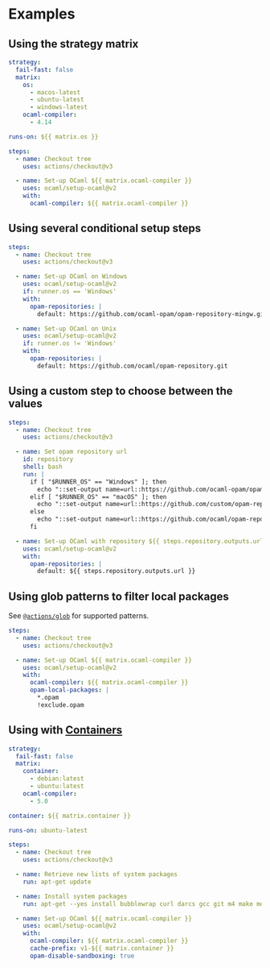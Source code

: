 # Examples

## Using the strategy matrix

```yml
strategy:
  fail-fast: false
  matrix:
    os:
      - macos-latest
      - ubuntu-latest
      - windows-latest
    ocaml-compiler:
      - 4.14

runs-on: ${{ matrix.os }}

steps:
  - name: Checkout tree
    uses: actions/checkout@v3

  - name: Set-up OCaml ${{ matrix.ocaml-compiler }}
    uses: ocaml/setup-ocaml@v2
    with:
      ocaml-compiler: ${{ matrix.ocaml-compiler }}
```

## Using several conditional setup steps

```yml
steps:
  - name: Checkout tree
    uses: actions/checkout@v3

  - name: Set-up OCaml on Windows
    uses: ocaml/setup-ocaml@v2
    if: runner.os == 'Windows'
    with:
      opam-repositories: |
        default: https://github.com/ocaml-opam/opam-repository-mingw.git#sunset

  - name: Set-up OCaml on Unix
    uses: ocaml/setup-ocaml@v2
    if: runner.os != 'Windows'
    with:
      opam-repositories: |
        default: https://github.com/ocaml/opam-repository.git
```

## Using a custom step to choose between the values

```yml
steps:
  - name: Checkout tree
    uses: actions/checkout@v3

  - name: Set opam repository url
    id: repository
    shell: bash
    run: |
      if [ "$RUNNER_OS" == "Windows" ]; then
        echo "::set-output name=url::https://github.com/ocaml-opam/opam-repository-mingw.git#sunset"
      elif [ "$RUNNER_OS" == "macOS" ]; then
        echo "::set-output name=url::https://github.com/custom/opam-repository.git#macOS"
      else
        echo "::set-output name=url::https://github.com/ocaml/opam-repository.git"
      fi

  - name: Set-up OCaml with repository ${{ steps.repository.outputs.url }}
    uses: ocaml/setup-ocaml@v2
    with:
      opam-repositories: |
        default: ${{ steps.repository.outputs.url }}
```

## Using glob patterns to filter local packages

See
[`@actions/glob`](https://github.com/actions/toolkit/tree/main/packages/glob)
for supported patterns.

```yml
steps:
  - name: Checkout tree
    uses: actions/checkout@v3

  - name: Set-up OCaml ${{ matrix.ocaml-compiler }}
    uses: ocaml/setup-ocaml@v2
    with:
      ocaml-compiler: ${{ matrix.ocaml-compiler }}
      opam-local-packages: |
        *.opam
        !exclude.opam
```

## Using with [Containers](https://docs.github.com/en/actions/reference/workflow-syntax-for-github-actions#jobsjob_idcontainer)

<!-- prettier-ignore-start -->
```yml
strategy:
  fail-fast: false
  matrix:
    container:
      - debian:latest
      - ubuntu:latest
    ocaml-compiler:
      - 5.0

container: ${{ matrix.container }}

runs-on: ubuntu-latest

steps:
  - name: Checkout tree
    uses: actions/checkout@v3

  - name: Retrieve new lists of system packages
    run: apt-get update

  - name: Install system packages
    run: apt-get --yes install bubblewrap curl darcs gcc git m4 make mercurial patch rsync sudo unzip

  - name: Set-up OCaml ${{ matrix.ocaml-compiler }}
    uses: ocaml/setup-ocaml@v2
    with:
      ocaml-compiler: ${{ matrix.ocaml-compiler }}
      cache-prefix: v1-${{ matrix.container }}
      opam-disable-sandboxing: true
```
<!-- prettier-ignore-end -->
